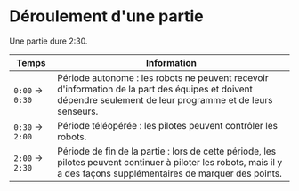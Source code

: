 # Déroulement d'une partie

Une partie dure 2:30.

| Temps            | Information |
|------------------|-------------|
| `0:00` → `0:30`  | Période autonome : les robots ne peuvent recevoir d'information de la part des équipes et doivent dépendre seulement de leur programme et de leurs senseurs. |
| `0:30` → `2:00`  | Période téléopérée : les pilotes peuvent contrôler les robots. |
| `2:00` → `2:30`  | Période de fin de la partie : lors de cette période, les pilotes peuvent continuer à piloter les robots, mais il y a des façons supplémentaires de marquer des points. |